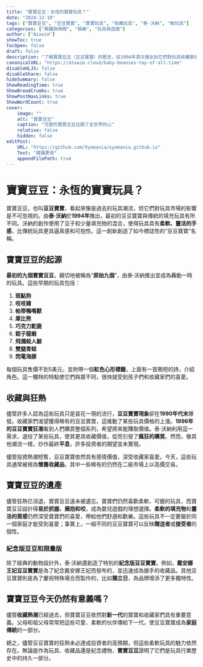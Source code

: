 ```yaml
---
title: "寶寶豆豆：永恆的寶寶玩具？"
date: "2024-12-10"
tags: ["寶寶豆豆", "豆豆寶寶", "寶寶玩具", "收藏玩具", "泰·沃納", "軟玩具"]
categories: ["興趣與時間", "娛樂", "玩具與遊戲"]
author: ["Aixwim"]
showToc: true
TocOpen: false
draft: false
description: "了解寶寶豆豆（豆豆寶寶）的歷史，從1994年首次推出到它們對玩具收藏家的影響，以及這些柔軟、逼真的寶寶玩具持久的吸引力。"
canonicalURL: "https://aixwim.cloud/baby-beanies-toy-of-all-time"
disableHLJS: false
disableShare: false
hideSummary: false
ShowReadingTime: true
ShowBreadCrumbs: true
ShowPostNavLinks: true
ShowWordCount: true
cover:
    image: ""
    alt: "寶寶豆豆"
    caption: "可愛的寶寶豆豆征服了全世界的心"
    relative: false
    hidden: false
editPost:
    URL: "https://github.com/Xyomania/xyomania.github.io"
    Text: "建議更改"
    appendFilePath: true
---
```


# 寶寶豆豆：永恆的寶寶玩具？

寶寶豆豆，也叫**豆豆寶寶**，看起來像是過去的玩具潮流，但它們對玩具市場的影響是不可忽視的。由**泰·沃納**於**1994年**推出，最初的豆豆寶寶與傳統的填充玩具有所不同。沃納的創作使用了豆子和少量填充物的混合，使得玩具具有**柔軟、靈活的手感**，比傳統玩具更具逼真感和可抱性。這一創新創造了如今標誌性的“豆豆寶寶”名稱。

## 寶寶豆豆的起源

**最初的九個寶寶豆豆**，親切地被稱為“**原始九個**”，由泰·沃納推出並成為轟動一時的玩具。這些早期的玩具包括：

1. **斑點狗**
2. **吱吱豬**
3. **帕蒂鴨嘴獸**
4. **庫比熊**
5. **巧克力駝鹿**
6. **鉗子龍蝦**
7. **飛濺殺人鯨**
8. **雙腿青蛙**
9. **閃電海豚**

每個玩具售價不到5美元，並附帶一個**紅色心形標籤**，上面有一首簡短的詩，介紹角色。這一獨特的特點使它們與眾不同，很快就受到孩子們和收藏家們的喜愛。

## 收藏與狂熱

儘管許多人認為這些玩具只是昙花一現的流行，**豆豆寶寶現象**卻在**1990年代末**爆發。收藏家們渴望獲得稀有的豆豆寶寶，這推動了某些玩具價格的上漲。**1996年的豆豆寶寶狂潮**看到人們購買整個系列，希望將來能賺取價值。泰·沃納利用這一需求，退役了某些玩具，使其更具收藏價值，從而引發了**瘋狂的購買**。然而，像其他潮流一樣，炒作最終**平息**，許多投資者的期望並未實現。

儘管投資熱潮短暫，豆豆寶寶依然具有感情價值，深受收藏家喜愛。今天，這些玩具通常被視為**懷舊收藏品**，其中一些稀有的仍然在二級市場上以高價交易。

## 寶寶豆豆的遺產

儘管狂熱已消退，寶寶豆豆遠未被遺忘。寶寶們仍然喜歡柔軟、可握的玩具，而寶寶豆豆設計得**易於抓握、擁抱和咬**，成為嬰兒遊戲的理想選擇。**柔軟的填充物**和**靈活的質感**仍然深受寶寶們的喜愛，帶給他們舒適和歡樂。這些玩具不一定要屬於同一個家庭才能受到喜愛；事實上，一組不同的豆豆寶寶可以反映**贈送者**或**接受者**的個性。

### 紀念版豆豆和限量版

除了經典的動物設計外，泰·沃納還創造了特別的**紀念版豆豆寶寶**。例如，**戴安娜王妃豆豆寶寶**是為了紀念戴安娜王妃而發布的，並迅速成為搶手的收藏品。其他豆豆寶寶則是為了慶祝特殊場合而製作的，比如**獨立日**，為品牌增添了更多獨特性。

## 寶寶豆豆今天仍然有意義嗎？

儘管**收藏熱潮**已經過去，但寶寶豆豆依然對**新一代**的寶寶和收藏家們具有重要意義。父母和祖父母常常把這些可愛、柔軟的伙伴傳給下一代，使豆豆寶寶成為**家庭傳統**的一部分。

總之，儘管豆豆寶寶的狂熱未必達成投資者的高預期，但這些柔軟玩具的魅力依然存在。無論是作為玩具、收藏品還是紀念禮物，**寶寶豆豆**證明了它們是玩具行業歷史中的持久一部分。
